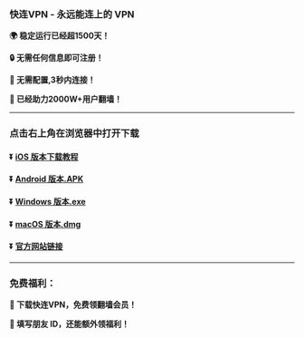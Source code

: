 ### 快连VPN - 永远能连上的 VPN
**:earth_africa: 稳定运行已经超1500天！**

**:lock: 无需任何信息即可注册！**

**:rocket: 无需配置,3秒内连接！**

**:man: 已经助力2000W+用户翻墙！**

---
### 点击右上角在浏览器中打开下载
#### :arrow_double_down: [iOS 版本下载教程](https://appshare.onelink.me/7uiT/1c9f9287)
#### :arrow_double_down: [Android 版本.APK](https://appshare.onelink.me/7uiT/fa80bb40)
#### :arrow_double_down: [Windows 版本.exe](https://appshare.onelink.me/7uiT/cd934bda)
#### :arrow_double_down: [macOS 版本.dmg](https://appshare.onelink.me/7uiT/1ed3d477)
#### :arrow_double_down: [官方网站链接](https://appshare.onelink.me/7uiT/a60e7e13)
---
### 免费福利：
**:gift: 下载快连VPN，免费领翻墙会员！**

**:gift: 填写朋友 ID，还能额外领福利！**
